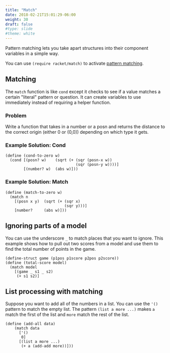 ```yaml
---
title: "Match"
date: 2018-02-21T15:01:29-06:00
weight: 30
draft: false
#type: slide
#theme: white
---
```


Pattern matching lets you take apart structures into their component
variables in a simple way. 

You can use `(require racket/match)` to activate [pattern matching](https://docs.racket-lang.org/guide/match.html?q=pattern%20match).

## Matching

The `match` function is like `cond` except it checks to see if a value
matches a certain "literal" pattern or question. It can create
variables to use immediately instead of requiring a helper function.

### Problem

Write a function that takes in a number or a posn and returns the
distance to the correct origin (either 0 or (0,0)) depending on which
type it gets.

### Example Solution: Cond 

    (define (cond-to-zero w)
      (cond [(posn? w)    (sqrt (+ (sqr (posn-x w))
                                   (sqr (posn-y w))))]
            [(number? w)  (abs w)]))

### Example Solution: Match

    (define (match-to-zero w)
      (match n
        [(posn x y)  (sqrt (+ (sqr x)
                              (sqr y)))]
        [number?     (abs w)]))


## Ignoring parts of a model

You can use the underscore `_` to match places that you want to
ignore. This example shows how to pull out two scores from a model and
use them to find the total number of points in the game.

    (define-struct game (p1pos p1score p2pos p2score))
    (define (total-score model)
      (match model
        [(game _ s1 _ s2)
         (+ s1 s2)]

## List processing with matching

Suppose you want to add all of the numbers in a list. You can use the
`'()` pattern to match the empty list. The pattern `(list a more ...)`
makes `a` match the first of the list and `more` match the rest of the list.

    (define (add-all data)
        (match data
          ['()
           0]
          [(list a more ...)
           (+ a (add-add more))]))

